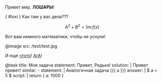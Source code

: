 Привет мир, **ЛОШАРЫ**!

{ #loxi }
Как там у вас дела???

$$ A^2 + B^2 = \lim f(x) $$

Вот вам немного математики, чтобы не уснули!

@image
    src: /test/test.jpg

И еще [чтото](@direct|google.com)! [АгА](paragraph:loxi)!

@task
    title: Моя задача
    statement: Привет, Редька!
    solution: |
        Привет привет!
    similar:
        -   statement: |
                Аналогичная задача {{{ a }}}
            answer: |
                $ a = 5 $
            script: |
                return { a: 1000 }